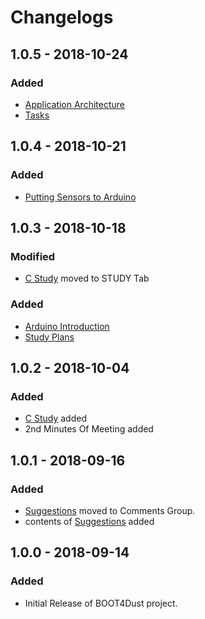 # Changelogs

## 1.0.5 - 2018-10-24

### Added

* [Application Architecture](../documents/structure.md)
* [Tasks](../documents/tasks.md)

## 1.0.4 - 2018-10-21

### Added

* [Putting Sensors to Arduino](../guides/putting-sensors-to-arduino.md)

## 1.0.3 - 2018-10-18

### Modified

* [C Study](../study/c-study.md) moved to STUDY Tab

### Added

* [Arduino Introduction](../guides/arduino-introduction.md)
* [Study Plans](../study/study-plans.md)

## 1.0.2 - 2018-10-04

### Added

* [C Study](../study/c-study.md) added
* 2nd Minutes Of Meeting added

## 1.0.1 - 2018-09-16

### Added

* [Suggestions](suggestions.md) moved to Comments Group.
* contents of [Suggestions](suggestions.md) added

## 1.0.0 - 2018-09-14

### Added

* Initial Release of BOOT4Dust project.



